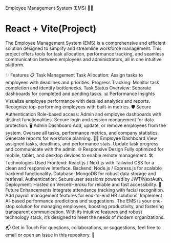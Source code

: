 Employee Management System (EMS) 🏢💼  

# React + Vite(Project)
The Employee Management System (EMS) is a comprehensive and efficient solution designed to simplify and streamline workforce management. This project offers tools for task allocation, performance tracking, and seamless communication between employees and administrators, all in one intuitive platform.

✨ Features
📋 Task Management
Task Allocation: Assign tasks to employees with deadlines and priorities.
Progress Tracking: Monitor task completion and identify bottlenecks.
Task Status Overview: Separate dashboards for completed and pending tasks.
📊 Performance Insights
Visualize employee performance with detailed analytics and reports.
Recognize top-performing employees with built-in metrics.
🛡️ Secure Authentication
Role-based access: Admin and employee dashboards with distinct functionalities.
Secure login and session management for data protection.
🖥️ Admin Dashboard
Add, update, or remove employees from the system.
Oversee all tasks, performance metrics, and company statistics.
Generate reports for workforce planning.
👩‍💻 Employee Dashboard
View assigned tasks, deadlines, and performance stats.
Update task progress and communicate with the admin.
🌐 Responsive Design
Fully optimized for mobile, tablet, and desktop devices to enable remote management.
🛠️ Technologies Used
Frontend: React.js / Next.js with Tailwind CSS for a clean and responsive interface.
Backend: Node.js / Express.js for scalable backend functionality.
Database: MongoDB for robust data storage and retrieval.
Authentication: Secure user sessions powered by JWT/NextAuth.
Deployment: Hosted on Vercel/Heroku for reliable and fast accessibility.
🌟 Future Enhancements
Integrate attendance tracking with facial recognition.
Add payroll management features for end-to-end HR solutions.
Implement AI-based performance predictions and suggestions.
The EMS is your one-stop solution for managing employees, boosting productivity, and fostering transparent communication. With its intuitive features and robust technology stack, it’s designed to meet the needs of modern organizations.

📬 Get in Touch
For questions, collaborations, or suggestions, feel free to email or open an issue in this repository. 🚀
